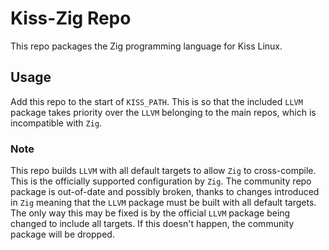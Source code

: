# Kiss-Zig Repo
This repo packages the Zig programming language for Kiss Linux.

## Usage
Add this repo to the start of `KISS_PATH`. This is so that the included `LLVM` package takes priority over the `LLVM` belonging to the main repos, which is incompatible with `Zig`.

### Note

This repo builds `LLVM` with all default targets to allow `Zig` to cross-compile. This is the officially supported configuration by `Zig`. The community repo package is out-of-date and possibly broken, thanks to changes introduced in `Zig` meaning that the `LLVM` package must be built with all default targets. The only way this may be fixed is by the official `LLVM` package being changed to include all targets. If this doesn't happen, the community package will be dropped.
